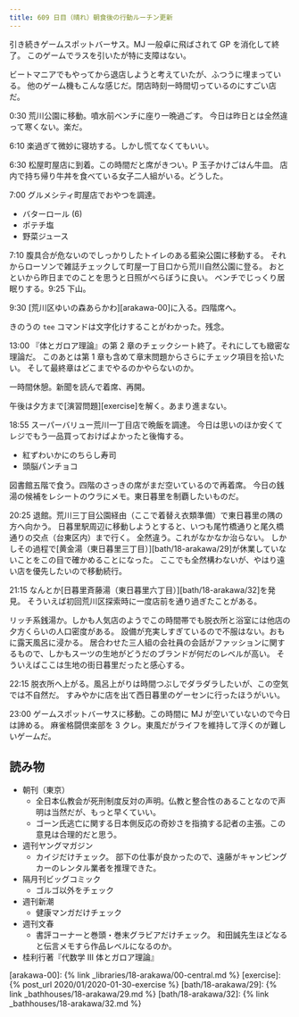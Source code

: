 ```yaml
---
title: 609 日目（晴れ）朝食後の行動ルーチン更新
---
```


引き続きゲームスポットバーサス。MJ 一般卓に飛ばされて GP を消化して終了。
このゲームでラスを引いたが特に支障はない。

ビートマニアでもやってから退店しようと考えていたが、ふつうに埋まっている。
他のゲーム機もこんな感じだ。閉店時刻一時間切っているのにすごい店だ。

0:30 荒川公園に移動。噴水前ベンチに座り一晩過ごす。
今日は昨日とは全然違って寒くない。楽だ。

6:10 楽過ぎて微妙に寝坊する。しかし慌てなくてもいい。

6:30 松屋町屋店に到着。この時間だと席がきつい。P 玉子かけごはん牛皿。
店内で持ち帰り牛丼を食べている女子二人組がいる。どうした。

7:00 グルメシティ町屋店でおやつを調達。

* バターロール (6)
* ポテチ塩
* 野菜ジュース

7:10 腹具合が危ないのでしっかりしたトイレのある藍染公園に移動する。
それからローソンで雑誌チェックして町屋一丁目口から荒川自然公園に登る。
おとといから昨日までのことを思うと日照がべらぼうに良い。
ベンチでじっくり居眠りする。9:25 下山。

9:30 [荒川区ゆいの森あらかわ][arakawa-00]に入る。四階席へ。

きのうの `tee` コマンドは文字化けすることがわかった。残念。

13:00 『体とガロア理論』の第 2 章のチェックシート終了。それにしても緻密な理論だ。
このあとは第 1 章も含めて章末問題からさらにチェック項目を拾いたい。
そして最終章はどこまでやるのかやらないのか。

一時間休憩。新聞を読んで着席、再開。

午後は夕方まで[演習問題][exercise]を解く。あまり進まない。

18:55 スーパーバリュー荒川一丁目店で晩飯を調達。
今日は思いのほか安くてレジでもう一品買っておけばよかったと後悔する。

* 紅ずわいかにのちらし寿司
* 頭脳パンチョコ

図書館五階で食う。四階のさっきの席がまだ空いているので再着席。
今日の銭湯の候補をレシートのウラにメモ。東日暮里を制覇したいものだ。

20:25 退館。荒川三丁目公園経由（ここで着替え衣類準備）で東日暮里の隅の方へ向かう。
日暮里駅周辺に移動しようとすると、いつも尾竹橋通りと尾久橋通りの交点（台東区内）まで行く。
全然違う。これがなかなか治らない。
しかしその過程で[黄金湯（東日暮里三丁目）][bath/18-arakawa/29]が休業していないことをこの目で確かめることになった。
ここでも全然構わないが、やはり遠い店を優先したいので移動続行。

21:15 なんとか[日暮里斉藤湯（東日暮里六丁目）][bath/18-arakawa/32]を発見。
そういえば初回荒川区探索時に一度店前を通り過ぎたことがある。

リッチ系銭湯か。しかも人気店のようでこの時間帯でも脱衣所と浴室には他店の夕方くらいの人口密度がある。
設備が充実しすぎているので不服はない。おもに露天風呂に浸かる。
居合わせた三人組の会社員の会話がファッションに関するもので、しかもスーツの生地がどうだのブランドが何だのレベルが高い。
そういえばここは生地の街日暮里だったと感心する。

22:15 脱衣所へ上がる。風呂上がりは時間つぶしでダラダラしたいが、この空気では不自然だ。
すみやかに店を出て西日暮里のゲーセンに行ったほうがいい。

23:00 ゲームスポットバーサスに移動。この時間に MJ が空いていないので今日は諦める。
麻雀格闘倶楽部を 3 クレ。東風だがライフを維持して浮くのが難しいゲームだ。

## 読み物

* 朝刊（東京）
  * 全日本仏教会が死刑制度反対の声明。仏教と整合性のあることなので声明は当然だが、もっと早くていい。
  * ゴーン氏逃亡に関する日本側反応の奇妙さを指摘する記者の主張。この意見は合理的だと思う。
* 週刊ヤングマガジン
  * カイジだけチェック。
    部下の仕事が良かったので、遠藤がキャンピングカーのレンタル業者を推理できた。
* 隔月刊ビッグコミック
  * ゴルゴ以外をチェック
* 週刊新潮
  * 健康マンガだけチェック
* 週刊文春
  * 書評コーナーと巻頭・巻末グラビアだけチェック。
    和田誠先生ほどなると伝言メモすら作品レベルになるのか。
* 桂利行著『代数学 III 体とガロア理論』

[arakawa-00]: {% link _libraries/18-arakawa/00-central.md %}
[exercise]: {% post_url 2020/01/2020-01-30-exercise %}
[bath/18-arakawa/29]: {% link _bathhouses/18-arakawa/29.md %}
[bath/18-arakawa/32]: {% link _bathhouses/18-arakawa/32.md %}
